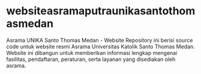 # websiteasramaputraunikasantothomasmedan
Asrama UNIKA Santo Thomas Medan - Website Repository ini berisi source code untuk website resmi Asrama Universitas Katolik Santo Thomas Medan. Website ini dibangun untuk memberikan informasi lengkap mengenai fasilitas, pendaftaran, peraturan, serta layanan yang disediakan oleh asrama.
